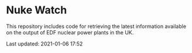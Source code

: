 # Nuke Watch

This repository includes code for retrieving the latest information available on the output of EDF nuclear power plants in the UK.

Last updated: 2021-01-06 17:52